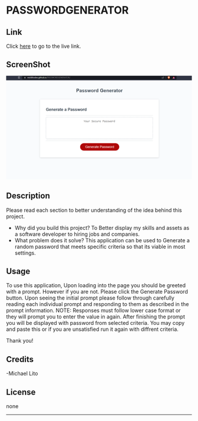 # PASSWORDGENERATOR

## Link

Click [here](https://micklitodev.github.io/PASSWORDGENERATOR/) to go to the live link.

## ScreenShot

![Screenshot of finished website product part 1](./assets/images/passgenss.png)

## Description

Please read each section to better understanding of the idea behind this project.

- Why did you build this project? To Better display my skills and assets as a software developer to hiring jobs and companies.
- What problem does it solve? This application can be used to Generate a random password that meets
specific criteria so that its viable in most settings. 

## Usage

To use this application, Upon loading into the page you should be greeted with a prompt. However if you are not. Please click the Generate Password button. Upon seeing the initial prompt please follow through carefully reading each individual prompt and responding to them as described in the prompt information. NOTE: Responses must follow lower case format or they will prompt you to enter the value in again. After finishing the prompt you will be displayed with password from selected criteria. You may copy and paste this or if you are unsatisfied run it again with diffrent criteria. 

Thank you! 

## Credits

-Michael Lito

## License

none

---